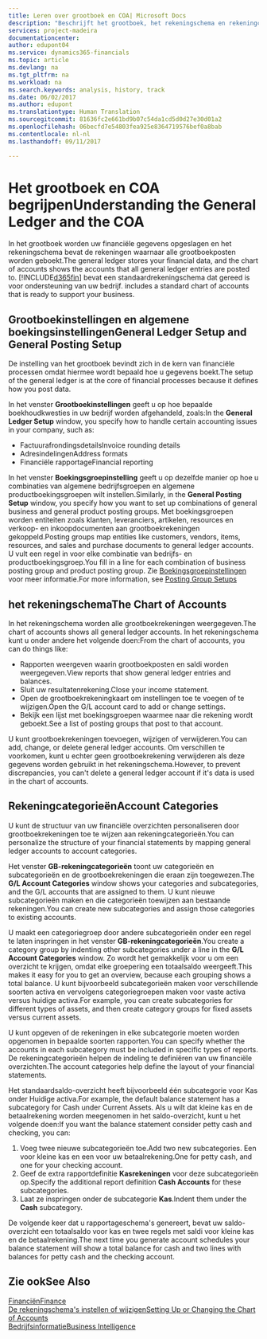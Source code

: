 ```yaml
---
title: Leren over grootboek en COA| Microsoft Docs
description: "Beschrijft het grootboek, het rekeningschema en rekeningcategorieën."
services: project-madeira
documentationcenter: 
author: edupont04
ms.service: dynamics365-financials
ms.topic: article
ms.devlang: na
ms.tgt_pltfrm: na
ms.workload: na
ms.search.keywords: analysis, history, track
ms.date: 06/02/2017
ms.author: edupont
ms.translationtype: Human Translation
ms.sourcegitcommit: 81636fc2e661bd9b07c54da1cd5d0d27e30d01a2
ms.openlocfilehash: 06becfd7e54803fea925e8364719576bef0a8bab
ms.contentlocale: nl-nl
ms.lasthandoff: 09/11/2017

---
```

# <a name="understanding-the-general-ledger-and-the-coa"></a><span data-ttu-id="3b1ad-103">Het grootboek en COA begrijpen</span><span class="sxs-lookup"><span data-stu-id="3b1ad-103">Understanding the General Ledger and the COA</span></span>
<span data-ttu-id="3b1ad-104">In het grootboek worden uw financiële gegevens opgeslagen en het rekeningschema bevat de rekeningen waarnaar alle grootboekposten worden geboekt.</span><span class="sxs-lookup"><span data-stu-id="3b1ad-104">The general ledger stores your financial data, and the chart of accounts shows the accounts that all general ledger entries are posted to.</span></span> [!INCLUDE[d365fin](includes/d365fin_md.md)]<span data-ttu-id="3b1ad-105"> bevat een standaardrekeningschema dat gereed is voor ondersteuning van uw bedrijf.</span><span class="sxs-lookup"><span data-stu-id="3b1ad-105"> includes a standard chart of accounts that is ready to support your business.</span></span>

## <a name="general-ledger-setup-and-general-posting-setup"></a><span data-ttu-id="3b1ad-106">Grootboekinstellingen en algemene boekingsinstellingen</span><span class="sxs-lookup"><span data-stu-id="3b1ad-106">General Ledger Setup and General Posting Setup</span></span>
<span data-ttu-id="3b1ad-107">De instelling van het grootboek bevindt zich in de kern van financiële processen omdat hiermee wordt bepaald hoe u gegevens boekt.</span><span class="sxs-lookup"><span data-stu-id="3b1ad-107">The setup of the general ledger is at the core of financial processes because it defines how you post data.</span></span>  

<span data-ttu-id="3b1ad-108">In het venster **Grootboekinstellingen** geeft u op hoe bepaalde boekhoudkwesties in uw bedrijf worden afgehandeld, zoals:</span><span class="sxs-lookup"><span data-stu-id="3b1ad-108">In the **General Ledger Setup** window, you specify how to handle certain accounting issues in your company, such as:</span></span>  

* <span data-ttu-id="3b1ad-109">Factuurafrondingsdetails</span><span class="sxs-lookup"><span data-stu-id="3b1ad-109">Invoice rounding details</span></span>  
* <span data-ttu-id="3b1ad-110">Adresindelingen</span><span class="sxs-lookup"><span data-stu-id="3b1ad-110">Address formats</span></span>  
* <span data-ttu-id="3b1ad-111">Financiële rapportage</span><span class="sxs-lookup"><span data-stu-id="3b1ad-111">Financial reporting</span></span>  

<span data-ttu-id="3b1ad-112">In het venster **Boekingsgroepinstelling** geeft u op dezelfde manier op hoe u combinaties van algemene bedrijfsgroepen en algemene productboekingsgroepen wilt instellen.</span><span class="sxs-lookup"><span data-stu-id="3b1ad-112">Similarly, in the **General Posting Setup** window, you specify how you want to set up combinations of general business and general product posting groups.</span></span> <span data-ttu-id="3b1ad-113">Met boekingsgroepen worden entiteiten zoals klanten, leveranciers, artikelen, resources en verkoop- en inkoopdocumenten aan grootboekrekeningen gekoppeld.</span><span class="sxs-lookup"><span data-stu-id="3b1ad-113">Posting groups map entities like customers, vendors, items, resources, and sales and purchase documents to general ledger accounts.</span></span> <span data-ttu-id="3b1ad-114">U vult een regel in voor elke combinatie van bedrijfs- en productboekingsgroep.</span><span class="sxs-lookup"><span data-stu-id="3b1ad-114">You fill in a line for each combination of business posting group and product posting group.</span></span> <span data-ttu-id="3b1ad-115">Zie [Boekingsgroepinstellingen](finance-posting-groups.md) voor meer informatie.</span><span class="sxs-lookup"><span data-stu-id="3b1ad-115">For more information, see [Posting Group Setups](finance-posting-groups.md)</span></span>  

## <a name="the-chart-of-accounts"></a><span data-ttu-id="3b1ad-116">het rekeningschema</span><span class="sxs-lookup"><span data-stu-id="3b1ad-116">The Chart of Accounts</span></span>
<span data-ttu-id="3b1ad-117">In het rekeningschema worden alle grootboekrekeningen weergegeven.</span><span class="sxs-lookup"><span data-stu-id="3b1ad-117">The chart of accounts shows all general ledger accounts.</span></span> <span data-ttu-id="3b1ad-118">In het rekeningschema kunt u onder andere het volgende doen:</span><span class="sxs-lookup"><span data-stu-id="3b1ad-118">From the chart of accounts, you can do things like:</span></span>  

* <span data-ttu-id="3b1ad-119">Rapporten weergeven waarin grootboekposten en saldi worden weergegeven.</span><span class="sxs-lookup"><span data-stu-id="3b1ad-119">View reports that show general ledger entries and balances.</span></span>  
* <span data-ttu-id="3b1ad-120">Sluit uw resultatenrekening.</span><span class="sxs-lookup"><span data-stu-id="3b1ad-120">Close your income statement.</span></span>  
* <span data-ttu-id="3b1ad-121">Open de grootboekrekeningkaart om instellingen toe te voegen of te wijzigen.</span><span class="sxs-lookup"><span data-stu-id="3b1ad-121">Open the G/L account card to add or change settings.</span></span>  
* <span data-ttu-id="3b1ad-122">Bekijk een lijst met boekingsgroepen waarmee naar die rekening wordt geboekt.</span><span class="sxs-lookup"><span data-stu-id="3b1ad-122">See a list of posting groups that post to that account.</span></span>  

<span data-ttu-id="3b1ad-123">U kunt grootboekrekeningen toevoegen, wijzigen of verwijderen.</span><span class="sxs-lookup"><span data-stu-id="3b1ad-123">You can add, change, or delete general ledger accounts.</span></span> <span data-ttu-id="3b1ad-124">Om verschillen te voorkomen, kunt u echter geen grootboekrekening verwijderen als deze gegevens worden gebruikt in het rekeningschema.</span><span class="sxs-lookup"><span data-stu-id="3b1ad-124">However, to prevent discrepancies, you can't delete a general ledger account if it's data is used in the chart of accounts.</span></span>  

## <a name="account-categories"></a><span data-ttu-id="3b1ad-125">Rekeningcategorieën</span><span class="sxs-lookup"><span data-stu-id="3b1ad-125">Account Categories</span></span>
<span data-ttu-id="3b1ad-126">U kunt de structuur van uw financiële overzichten personaliseren door grootboekrekeningen toe te wijzen aan rekeningcategorieën.</span><span class="sxs-lookup"><span data-stu-id="3b1ad-126">You can personalize the structure of your financial statements by mapping general ledger accounts to account categories.</span></span>  

<span data-ttu-id="3b1ad-127">Het venster **GB-rekeningcategorieën** toont uw categorieën en subcategorieën en de grootboekrekeningen die eraan zijn toegewezen.</span><span class="sxs-lookup"><span data-stu-id="3b1ad-127">The **G/L Account Categories** window shows your categories and subcategories, and the G/L accounts that are assigned to them.</span></span> <span data-ttu-id="3b1ad-128">U kunt nieuwe subcategorieën maken en die categorieën toewijzen aan bestaande rekeningen.</span><span class="sxs-lookup"><span data-stu-id="3b1ad-128">You can create new subcategories and assign those categories to existing accounts.</span></span>  

<span data-ttu-id="3b1ad-129">U maakt een categoriegroep door andere subcategorieën onder een regel te laten inspringen in het venster **GB-rekeningcategorieën**.</span><span class="sxs-lookup"><span data-stu-id="3b1ad-129">You create a category group by indenting other subcategories under a line in the **G/L Account Categories** window.</span></span> <span data-ttu-id="3b1ad-130">Zo wordt het gemakkelijk voor u om een overzicht te krijgen, omdat elke groepering een totaalsaldo weergeeft.</span><span class="sxs-lookup"><span data-stu-id="3b1ad-130">This makes it easy for you to get an overview, because each grouping shows a total balance.</span></span> <span data-ttu-id="3b1ad-131">U kunt bijvoorbeeld subcategorieën maken voor verschillende soorten activa en vervolgens categoriegroepen maken voor vaste activa versus huidige activa.</span><span class="sxs-lookup"><span data-stu-id="3b1ad-131">For example, you can create subcategories for different types of assets, and then create category groups for fixed assets versus current assets.</span></span>  

<span data-ttu-id="3b1ad-132">U kunt opgeven of de rekeningen in elke subcategorie moeten worden opgenomen in bepaalde soorten rapporten.</span><span class="sxs-lookup"><span data-stu-id="3b1ad-132">You can specify whether the accounts in each subcategory must be included in specific types of reports.</span></span> <span data-ttu-id="3b1ad-133">De rekeningcategorieën helpen de indeling te definiëren van uw financiële overzichten.</span><span class="sxs-lookup"><span data-stu-id="3b1ad-133">The account categories help define the layout of your financial statements.</span></span>  

<span data-ttu-id="3b1ad-134">Het standaardsaldo-overzicht heeft bijvoorbeeld één subcategorie voor Kas onder Huidige activa.</span><span class="sxs-lookup"><span data-stu-id="3b1ad-134">For example, the default balance statement has a subcategory for Cash under Current Assets.</span></span> <span data-ttu-id="3b1ad-135">Als u wilt dat kleine kas en de betaalrekening worden meegenomen in het saldo-overzicht, kunt u het volgende doen:</span><span class="sxs-lookup"><span data-stu-id="3b1ad-135">If you want the balance statement consider petty cash and checking, you can:</span></span>  

1. <span data-ttu-id="3b1ad-136">Voeg twee nieuwe subcategorieën toe.</span><span class="sxs-lookup"><span data-stu-id="3b1ad-136">Add two new subcategories.</span></span> <span data-ttu-id="3b1ad-137">Een voor kleine kas en een voor uw betaalrekening.</span><span class="sxs-lookup"><span data-stu-id="3b1ad-137">One for petty cash, and one for your checking account.</span></span>  
2. <span data-ttu-id="3b1ad-138">Geef de extra rapportdefinitie **Kasrekeningen** voor deze subcategorieën op.</span><span class="sxs-lookup"><span data-stu-id="3b1ad-138">Specify the additional report definition **Cash Accounts** for these subcategories.</span></span>  
3. <span data-ttu-id="3b1ad-139">Laat ze inspringen onder de subcategorie **Kas**.</span><span class="sxs-lookup"><span data-stu-id="3b1ad-139">Indent them under the **Cash** subcategory.</span></span>  

<span data-ttu-id="3b1ad-140">De volgende keer dat u rapportageschema's genereert, bevat uw saldo-overzicht een totaalsaldo voor kas en twee regels met saldi voor kleine kas en de betaalrekening.</span><span class="sxs-lookup"><span data-stu-id="3b1ad-140">The next time you generate account schedules your balance statement will show a total balance for cash and two lines with balances for petty cash and the checking account.</span></span>  

## <a name="see-also"></a><span data-ttu-id="3b1ad-141">Zie ook</span><span class="sxs-lookup"><span data-stu-id="3b1ad-141">See Also</span></span>
[<span data-ttu-id="3b1ad-142">Financiën</span><span class="sxs-lookup"><span data-stu-id="3b1ad-142">Finance</span></span>](finance.md)  
[<span data-ttu-id="3b1ad-143">De rekeningschema's instellen of wijzigen</span><span class="sxs-lookup"><span data-stu-id="3b1ad-143">Setting Up or Changing the Chart of Accounts</span></span>](finance-setup-chart-accounts.md)  
[<span data-ttu-id="3b1ad-144">Bedrijfsinformatie</span><span class="sxs-lookup"><span data-stu-id="3b1ad-144">Business Intelligence</span></span>](bi.md)  

